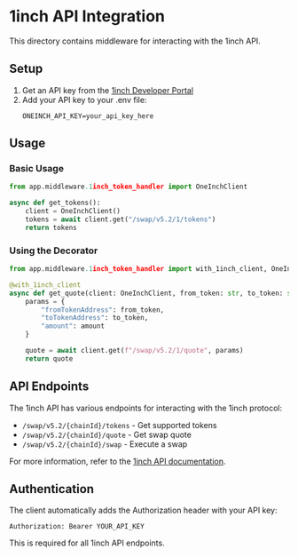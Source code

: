 # 1inch API Integration

This directory contains middleware for interacting with the 1inch API.

## Setup

1. Get an API key from the [1inch Developer Portal](https://portal.1inch.dev)
2. Add your API key to your .env file:
   ```
   ONEINCH_API_KEY=your_api_key_here
   ```

## Usage

### Basic Usage

```python
from app.middleware.1inch_token_handler import OneInchClient

async def get_tokens():
    client = OneInchClient()
    tokens = await client.get("/swap/v5.2/1/tokens")
    return tokens
```

### Using the Decorator

```python
from app.middleware.1inch_token_handler import with_1inch_client, OneInchClient

@with_1inch_client
async def get_quote(client: OneInchClient, from_token: str, to_token: str, amount: str):
    params = {
        "fromTokenAddress": from_token,
        "toTokenAddress": to_token,
        "amount": amount
    }

    quote = await client.get(f"/swap/v5.2/1/quote", params)
    return quote
```

## API Endpoints

The 1inch API has various endpoints for interacting with the 1inch protocol:

- `/swap/v5.2/{chainId}/tokens` - Get supported tokens
- `/swap/v5.2/{chainId}/quote` - Get swap quote
- `/swap/v5.2/{chainId}/swap` - Execute a swap

For more information, refer to the [1inch API documentation](https://portal.1inch.dev/documentation/swap).

## Authentication

The client automatically adds the Authorization header with your API key:

```
Authorization: Bearer YOUR_API_KEY
```

This is required for all 1inch API endpoints.
